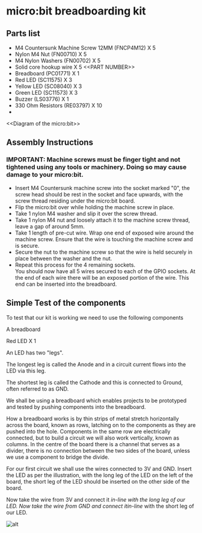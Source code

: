 # micro:bit breadboarding kit

## Parts list

* M4 Countersunk Machine Screw 12MM (FNCP4M12) X 5  
* Nylon M4 Nut (FN00710) X 5  
* M4 Nylon Washers (FN00702) X 5  
* Solid core hookup wire X 5 <<PART NUMBER\>\>
* Breadboard (PC01771) X 1
* Red LED (SC11575) X 3
* Yellow LED (SC08040) X 3
* Green LED (SC11573) X 3
* Buzzer (LS03776) X 1
* 330 Ohm Resistors (RE03797) X 10 
*   
<<Diagram of the micro:bit\>\>

## Assembly Instructions  

### IMPORTANT: Machine screws must be finger tight and not tightened using any tools or machinery. Doing so may cause damage to your micro:bit.  

* Insert M4 Countersunk machine screw into the socket marked "0", the screw head should be rest in the socket and face upwards, with the screw thread residing under the micro:bit board.  
* Flip the micro:bit over while holding the machine screw in place.  
* Take 1 nylon M4 washer and slip it over the screw thread.  
* Take 1 nylon M4 nut and loosely attach it to the machine screw thread, leave a gap of around 5mm.  
* Take 1 length of pre-cut wire. Wrap one end of exposed wire around the machine screw. Ensure that the wire is touching the machine screw and is secure.  
* Secure the nut to the machine screw so that the wire is held securely in place between the washer and the nut.  
* Repeat this process for the 4 remaining sockets.  
You should now have all 5 wires secured to each of the GPIO sockets. At the end of each wire there will be an exposed portion of the wire. This end can be inserted into the breadboard.  

## Simple Test of the components  
To test that our kit is working we need to use the following components

A breadboard

Red LED X 1

  
An LED has two "legs".

The longest leg is called the Anode and in a circuit current flows into the LED via this leg.

The shortest leg is called the Cathode and this is connected to Ground, often referred to as GND.

  
We shall be using a breadboard which enables projects to be prototyped and tested by pushing components into the breadboard. 

How a breadboard works is by thin strips of metal stretch horizontally across the board, known as rows, latching on to the components as they are pushed into the hole. Components in the same row are electrically connected, but to build a circuit we will also work vertically, known as columns. In the centre of the board there is a channel that serves as a divider, there is no connection between the two sides of the board, unless we use a component to bridge the divide.

For our first circuit we shall use the wires connected to 3V and GND. Insert the LED as per the illustration, with the long leg of the LED on the left of the board, the short leg of the LED should be inserted on the other side of the board.

Now take the wire from 3V and connect it *in-line *with the long leg of our LED. Now take the wire from GND and connect it*in-line* with the short leg of our LED.

![alt](http://./Hardware_Test.png)